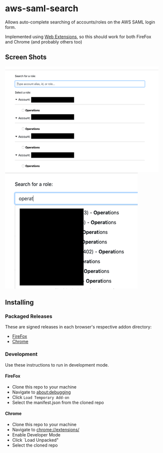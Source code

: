 # aws-saml-search

Allows auto-complete searching of accounts/roles on the AWS SAML login form.

Implemented using [Web Extensions](https://developer.mozilla.org/en-US/docs/Mozilla/Add-ons/WebExtensions),
so this should work for both FireFox and Chrome (and probably others too)

## Screen Shots

![Screen shot 1](ScreenShot1.png)
![Screen shot 2](ScreenShot2.png)


## Installing

### Packaged Releases

These are signed releases in each browser's respective addon directory:

* [FireFox](https://addons.mozilla.org/en-US/firefox/addon/aws-saml-search/)
* [Chrome](https://chrome.google.com/webstore/detail/aws-saml-search/dgnkjmeflgibefhijajhbkcjepbpnlgp)


### Development

Use these instructions to run in development mode.

#### FireFox

* Clone this repo to your machine
* Navigate to [about:debugging](about:debugging)
* Click `Load Temporary Add-on`
* Select the manifest.json from the cloned repo

#### Chrome

* Clone this repo to your machine
* Navigate to [chrome://extensions/](chrome://extensions/)
* Enable Developer Mode
* Click `Load Unpacked"
* Select the cloned repo
